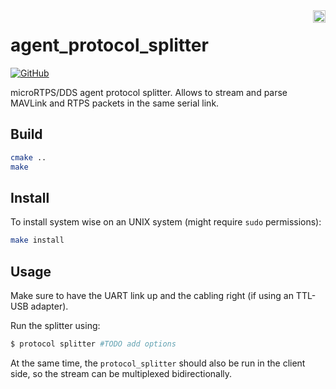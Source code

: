 <img align="right" height="20" src="https://auterion.com/wp-content/uploads/2020/05/auterion_logo_default_sunrise.svg">

# agent_protocol_splitter
[![GitHub](https://img.shields.io/github/license/Auterion/agent_protocol_splitter?style=for-the-badge)](https://github.com/Auterion/agent_protocol_splitter/blob/master/LICENSE)

microRTPS/DDS agent protocol splitter. Allows to stream and parse MAVLink and RTPS packets in the same serial link.

## Build

```sh
cmake ..
make
```

## Install

To install system wise on an UNIX system (might require `sudo` permissions):

```sh
make install
```

## Usage

Make sure to have the UART link up and the cabling right (if using an TTL-USB adapter).

Run the splitter using:

```sh
$ protocol splitter #TODO add options
```

At the same time, the `protocol_splitter` should also be run in the client side, so the stream can be multiplexed bidirectionally.
